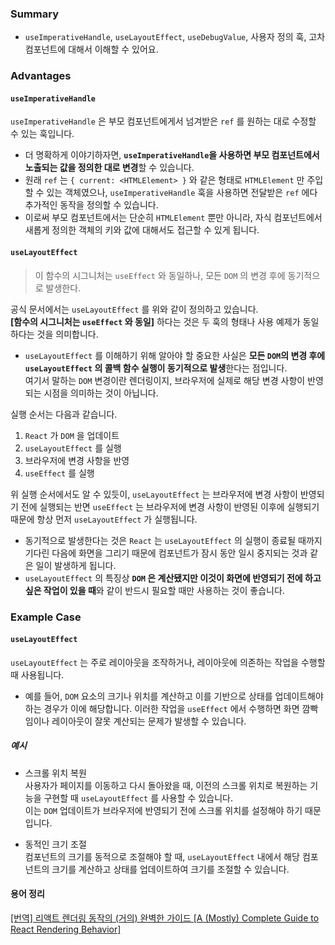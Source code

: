 ### Summary
- `useImperativeHandle`, `useLayoutEffect`, `useDebugValue`, 사용자 정의 훅, 고차 컴포넌트에 대해서 이해할 수 있어요.

### Advantages
#### `useImperativeHandle`
`useImperativeHandle` 은 부모 컴포넌트에게서 넘겨받은 `ref` 를 원하는 대로 수정할 수 있는 훅입니다. <br/>

- 더 명확하게 이야기하자면, <strong>`useImperativeHandle`을 사용하면 부모 컴포넌트에서 노출되는 값을 정의한 대로 변경</strong>할 수 있습니다.
- 원래 `ref` 는 `{ current: <HTMLElement> }` 와 같은 형태로 `HTMLElement` 만 주입할 수 있는 객체였으나, `useImperativeHandle` 훅을 사용하면 전달받은 `ref` 에다 추가적인 동작을 정의할 수 있습니다.
- 이로써 부모 컴포넌트에서는 단순히 `HTMLElement` 뿐만 아니라, 자식 컴포넌트에서 새롭게 정의한 객체의 키와 값에 대해서도 접근할 수 있게 됩니다.

#### `useLayoutEffect`
> 이 함수의 시그니처는 `useEffect` 와 동일하나, 모든 `DOM` 의 변경 후에 동기적으로 발생한다.

공식 문서에서는 `useLayoutEffect` 를 위와 같이 정의하고 있습니다.<br/>
<strong>[함수의 시그니처는 `useEffect` 와 동일]</strong> 하다는 것은 두 훅의 형태나 사용 예제가 동일하다는 것을 의미합니다.

- `useLayoutEffect` 를 이해하기 위해 알아야 할 중요한 사실은 <strong>모든 `DOM`의 변경 후에 `useLayoutEffect` 의 콜백 함수 실행이 동기적으로 발생</strong>한다는 점입니다. <br/> 
여기서 말하는 `DOM` 변경이란 렌더링이지, 브라우저에 실제로 해당 변경 사항이 반영되는 시점을 의미하는 것이 아닙니다.

실행 순서는 다음과 같습니다.

1. `React` 가 `DOM` 을 업데이트
2. `useLayoutEffect` 를 실행
3. 브라우저에 변경 사항을 반영
4. `useEffect` 를 실행

위 실행 순서에서도 알 수 있듯이, `useLayoutEffect` 는 브라우저에 변경 사항이 반영되기 전에 실행되는 반면 `useEffect` 는 브라우저에 변경 사항이 반영된 이후에 실행되기 때문에 항상 먼저 `useLayoutEffect` 가 실행됩니다.

- 동기적으로 발생한다는 것은 `React` 는 `useLayoutEffect` 의 실행이 종료될 때까지 기다린 다음에 화면을 그리기 때문에 컴포넌트가 잠시 동안 일시 중지되는 것과 같은 일이 발생하게 됩니다.
- `useLayoutEffect` 의 특징상 <strong>`DOM` 은 계산됐지만 이것이 화면에 반영되기 전에 하고 싶은 작업이 있을 때</strong>와 같이 반드시 필요할 때만 사용하는 것이 좋습니다.

### Example Case
#### `useLayoutEffect`
`useLayoutEffect` 는 주로 레이아웃을 조작하거나, 레이아웃에 의존하는 작업을 수행할 때 사용됩니다. <br/>
- 예를 들어, `DOM` 요소의 크기나 위치를 계산하고 이를 기반으로 상태를 업데이트해야 하는 경우가 이에 해당합니다. 이러한 작업을 `useEffect` 에서 수행하면 화면 깜빡임이나 레이아웃이 잘못 계산되는 문제가 발생할 수 있습니다.

##### 예시
- 스크롤 위치 복원 <br/>
사용자가 페이지를 이동하고 다시 돌아왔을 때, 이전의 스크롤 위치로 복원하는 기능을 구현할 때 `useLayoutEffect` 를 사용할 수 있습니다. <br/>
이는 `DOM` 업데이트가 브라우저에 반영되기 전에 스크롤 위치를 설정해야 하기 때문입니다.

- 동적인 크기 조절 <br/>
컴포넌트의 크기를 동적으로 조절해야 할 때, `useLayoutEffect` 내에서 해당 컴포넌트의 크기를 계산하고 상태를 업데이트하여 크기를 조절할 수 있습니다.

#### 용어 정리
[[번역] 리액트 렌더링 동작의 (거의) 완벽한 가이드 [A (Mostly) Complete Guide to React Rendering Behavior]](https://velog.io/@arthur/%EB%B2%88%EC%97%AD-%EB%A6%AC%EC%95%A1%ED%8A%B8-%EB%A0%8C%EB%8D%94%EB%A7%81-%EB%8F%99%EC%9E%91%EC%9D%98-%EA%B1%B0%EC%9D%98-%EC%99%84%EB%B2%BD%ED%95%9C-%EA%B0%80%EC%9D%B4%EB%93%9C-A-Mostly-Complete-Guide-to-React-Rendering-Behavior#react%EC%9D%98-%EB%A0%8C%EB%8D%94%EB%A7%81-%EA%B7%9C%EC%B9%99)